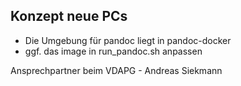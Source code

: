 ## Konzept neue PCs

- Die Umgebung für pandoc liegt in pandoc-docker
- ggf. das image in run_pandoc.sh anpassen


Ansprechpartner beim VDAPG - Andreas Siekmann